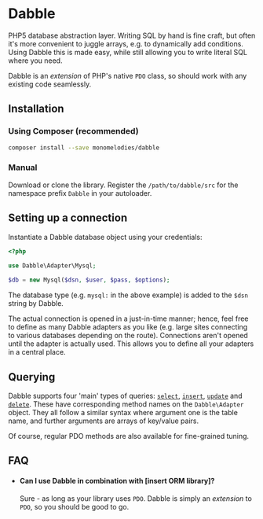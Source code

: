 # Dabble
PHP5 database abstraction layer. Writing SQL by hand is fine craft, but often
it's more convenient to juggle arrays, e.g. to dynamically add conditions. Using
Dabble this is made easy, while still allowing you to write literal SQL where
you need.

Dabble is an _extension_ of PHP's native `PDO` class, so should work with any
existing code seamlessly.

## Installation

### Using Composer (recommended)
```bash
composer install --save monomelodies/dabble
```

### Manual
Download or clone the library. Register the `/path/to/dabble/src` for the
namespace prefix `Dabble` in your autoloader.

## Setting up a connection
Instantiate a Dabble database object using your credentials:

```php
<?php
    
use Dabble\Adapter\Mysql;

$db = new Mysql($dsn, $user, $pass, $options);

```

The database type (e.g. `mysql:` in the above example) is added to the `$dsn`
string by Dabble.

The actual connection is opened in a just-in-time manner; hence, feel free to
define as many Dabble adapters as you like (e.g. large sites connecting to
various databases depending on the route). Connections aren't opened until the
adapter is actually used. This allows you to define all your adapters in a
central place.

## Querying
Dabble supports four 'main' types of queries: [`select`](usage/select.md),
[`insert`](usage/insert.md), [`update`](usage/update.md) and
[`delete`](usage/delete.md). These have corresponding method names on the
`Dabble\Adapter` object. They all follow a similar syntax where argument one is
the table name, and further arguments are arrays of key/value pairs.

Of course, regular PDO methods are also available for fine-grained tuning.

## FAQ

- #### Can I use Dabble in combination with [insert ORM library]? ####

    Sure - as long as your library uses `PDO`. Dabble is simply an _extension_
    to `PDO`, so you should be good to go.

